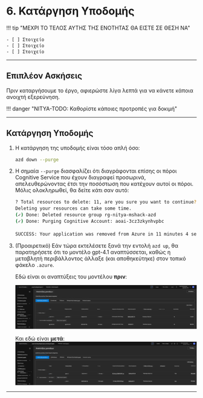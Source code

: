 <!--
CO_OP_TRANSLATOR_METADATA:
{
  "original_hash": "6539a34c770f3ceff282370d72ee74dc",
  "translation_date": "2025-09-24T21:30:39+00:00",
  "source_file": "workshop/docs/instructions/6-Teardown-Infrastructure.md",
  "language_code": "el"
}
-->
# 6. Κατάργηση Υποδομής

!!! tip "ΜΕΧΡΙ ΤΟ ΤΕΛΟΣ ΑΥΤΗΣ ΤΗΣ ΕΝΟΤΗΤΑΣ ΘΑ ΕΙΣΤΕ ΣΕ ΘΕΣΗ ΝΑ"

    - [ ] Στοιχείο
    - [ ] Στοιχείο
    - [ ] Στοιχείο

---

## Επιπλέον Ασκήσεις

Πριν καταργήσουμε το έργο, αφιερώστε λίγα λεπτά για να κάνετε κάποια ανοιχτή εξερεύνηση.

!!! danger "NITYA-TODO: Καθορίστε κάποιες προτροπές για δοκιμή"

---

## Κατάργηση Υποδομής

1. Η κατάργηση της υποδομής είναι τόσο απλή όσο:
      
      ```bash title="" linenums="0"
      azd down --purge
      ```
1. Η σημαία `--purge` διασφαλίζει ότι διαγράφονται επίσης οι πόροι Cognitive Service που έχουν διαγραφεί προσωρινά, απελευθερώνοντας έτσι την ποσόστωση που κατέχουν αυτοί οι πόροι. Μόλις ολοκληρωθεί, θα δείτε κάτι σαν αυτό:
      
      ```bash title="" linenums="0"
      ? Total resources to delete: 11, are you sure you want to continue? Yes
      Deleting your resources can take some time.
      (✓) Done: Deleted resource group rg-nitya-mshack-azd
      (✓) Done: Purging Cognitive Account: aoai-3cz3zkynhvpbc

      SUCCESS: Your application was removed from Azure in 11 minutes 4 seconds.
      ```

1. (Προαιρετικό) Εάν τώρα εκτελέσετε ξανά την εντολή `azd up`, θα παρατηρήσετε ότι το μοντέλο gpt-4.1 αναπτύσσεται, καθώς η μεταβλητή περιβάλλοντος άλλαξε (και αποθηκεύτηκε) στον τοπικό φάκελο `.azure`.

      Εδώ είναι οι αναπτύξεις του μοντέλου **πριν**:

      ![Αρχικό](../../../../../translated_images/14-deploy-initial.30e4cf1c29b587bc86efd11a0dd0b6ee6bec92ae4425860272179121951bd917.el.png)

      Και εδώ είναι **μετά**:
      ![Νέο](../../../../../translated_images/14-deploy-new.f7f3c355a3cf7299572bca5941cfeec14090237cd3d20310e347f27564089379.el.png)

---

